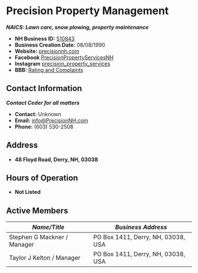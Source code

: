 
# Precision Property Management
***NAICS: Lawn care, snow plowing, property maintenance***

- **NH Business ID:** [510843](https://quickstart.sos.nh.gov/online/BusinessInquire/BusinessInformation?businessID=510843)
- **Business Creation Date:** 08/08/1990
- **Website:** [precisionnh.com](https://www.precisionnh.com)
- **Facebook** [PrecisionPropertyServicesNH](https://www.facebook.com/PrecisionPropertyServicesNH)
- **Instagram** [precision_property_services](https://www.instagram.com/precision_property_services)
- **BBB:** [Rating and Complaints](https://www.bbb.org/us/nh/derry/profile/lawn-maintenance/precision-property-services-llc-0051-92046473)

## Contact Information
***Contact Ceder for all matters***
- **Contact:** Unknown
- **Email:** [info@PrecisionNH.com](mailto:info@PrecisionNH.com)
- **Phone:** (603) 530-2508

## Address
- **48 Floyd Road, Derry, NH, 03038**

## Hours of Operation
- **Not Listed**

## Active Members
*Name/Title*                | *Business Address*
--------------------------- | ---------------------------------------
Stephen G Mackner / Manager | PO Box 1411, Derry, NH, 03038, USA
Taylor J Kelton / Manager	| PO Box 1411, Derry, NH, 03038, USA